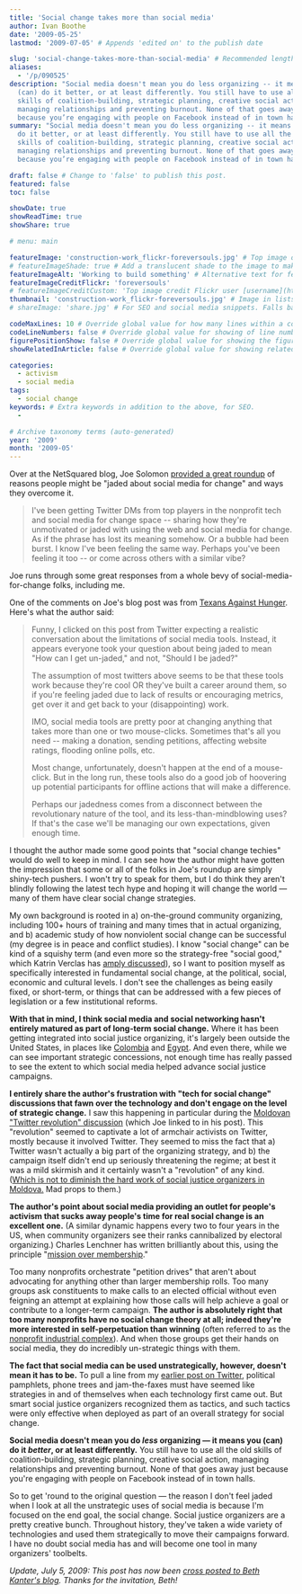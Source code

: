 ```yaml
---
title: 'Social change takes more than social media'
author: Ivan Boothe
date: '2009-05-25'
lastmod: '2009-07-05' # Appends 'edited on' to the publish date

slug: 'social-change-takes-more-than-social-media' # Recommended length is 3 to 5 words.
aliases:
  - '/p/090525'
description: "Social media doesn't mean you do less organizing -- it means you
  (can) do it better, or at least differently. You still have to use all the old
  skills of coalition-building, strategic planning, creative social action,
  managing relationships and preventing burnout. None of that goes away just
  because you’re engaging with people on Facebook instead of in town halls." # For SEO and social media snippets.
summary: "Social media doesn't mean you do less organizing -- it means you (can)
  do it better, or at least differently. You still have to use all the old
  skills of coalition-building, strategic planning, creative social action,
  managing relationships and preventing burnout. None of that goes away just
  because you’re engaging with people on Facebook instead of in town halls." # For the post in lists.

draft: false # Change to 'false' to publish this post.
featured: false
toc: false

showDate: true
showReadTime: true
showShare: true

# menu: main

featureImage: 'construction-work_flickr-foreversouls.jpg' # Top image on post.
# featureImageShade: true # Add a translucent shade to the image to make overlaid text easier to read.
featureImageAlt: 'Working to build something' # Alternative text for featured image.
featureImageCreditFlickr: 'foreversouls'
# featureImageCreditCustom: 'Top image credit Flickr user [username](https://www.flickr.com/photos/username).'
thumbnail: 'construction-work_flickr-foreversouls.jpg' # Image in lists of posts.
# shareImage: 'share.jpg' # For SEO and social media snippets. Falls back to thumbnail (if set) or featureImage.

codeMaxLines: 10 # Override global value for how many lines within a code block before auto-collapsing.
codeLineNumbers: false # Override global value for showing of line numbers within code block.
figurePositionShow: false # Override global value for showing the figure label.
showRelatedInArticle: false # Override global value for showing related posts in this series at the end of the content.

categories:
  - activism
  - social media
tags:
  - social change
keywords: # Extra keywords in addition to the above, for SEO.
  -

# Archive taxonomy terms (auto-generated)
year: '2009'
month: '2009-05'
---
```


Over at the NetSquared blog, Joe Solomon
[provided a great roundup](https://web.archive.org/web/20090525121410/http://www.netsquared.org:80/jaded-about-social-media-for-change-lets-talk-about-it)
of reasons people might be "jaded about social media for change" and ways they
overcome it.

> I've been getting Twitter DMs from top players in the nonprofit tech and
> social media for change space -- sharing how they're unmotivated or jaded with
> using the web and social media for change. As if the phrase has lost its
> meaning somehow. Or a bubble had been burst. I know I've been feeling the same
> way. Perhaps you've been feeling it too -- or come across others with a
> similar vibe?

Joe runs through some great responses from a whole bevy of
social-media-for-change folks, including me.

One of the comments on Joe's blog post was from
[Texans Against Hunger](https://texansagainsthunger.blogspot.com/). Here's what
the author said:

> Funny, I clicked on this post from Twitter expecting a realistic conversation
> about the limitations of social media tools. Instead, it appears everyone took
> your question about being jaded to mean "How can I get un-jaded," and not,
> "Should I be jaded?"
>
> The assumption of most twitters above seems to be that these tools work
> because they're cool OR they've built a career around them, so if you're
> feeling jaded due to lack of results or encouraging metrics, get over it and
> get back to your (disappointing) work.
>
> IMO, social media tools are pretty poor at changing anything that takes more
> than one or two mouse-clicks. Sometimes that's all you need -- making a
> donation, sending petitions, affecting website ratings, flooding online polls,
> etc.
>
> Most change, unfortunately, doesn't happen at the end of a mouse-click. But in
> the long run, these tools also do a good job of hoovering up potential
> participants for offline actions that will make a difference.
>
> Perhaps our jadedness comes from a disconnect between the revolutionary nature
> of the tool, and its less-than-mindblowing uses? If that's the case we'll be
> managing our own expectations, given enough time.

I thought the author made some good points that "social change techies" would do
well to keep in mind. I can see how the author might have gotten the impression
that some or all of the folks in Joe's roundup are simply shiny-tech pushers. I
won't try to speak for them, but I do think they aren't blindly following the
latest tech hype and hoping it will change the world — many of them have clear
social change strategies.

My own background is rooted in a) on-the-ground community organizing, including
100+ hours of training and many times that in actual organizing, and b) academic
study of how nonviolent social change can be successful (my degree is in peace
and conflict studies). I know "social change" can be kind of a squishy term (and
even more so the strategy-free "social good," which Katrin Verclas has
[amply discussed](https://web.archive.org/web/20130122173735/http://katrinskaya.tumblr.com/post/89065553/charity-versus-change-and-why-aid-is-bad-part-1)),
so I want to position myself as specifically interested in fundamental social
change, at the political, social, economic and cultural levels. I don't see the
challenges as being easily fixed, or short-term, or things that can be addressed
with a few pieces of legislation or a few institutional reforms.

**With that in mind, I think social media and social networking hasn't entirely
matured as part of long-term social change.** Where it has been getting
integrated into social justice organizing, it's largely been outside the United
States, in places like
[Colombia](https://web.archive.org/web/20110907201210/http://info.howcast.com/press/releases/facebook-google-youtube-mtv-howcast-columbia)
and
[Egypt](https://ethanzuckerman.com/2006/09/16/alaa-on-egyptian-blogs-and-activism/).
And even there, while we can see important strategic concessions, not enough
time has really passed to see the extent to which social media helped advance
social justice campaigns.

**I entirely share the author's frustration with "tech for social change"
discussions that fawn over the technology and don't engage on the level of
strategic change.** I saw this happening in particular during the
[Moldovan "Twitter revolution" discussion](/blog/2009/04/fire-food-why-theres-no-such-thing-twitter-revolution)
(which Joe linked to in his post). This "revolution" seemed to captivate a lot
of armchair activists on Twitter, mostly because it involved Twitter. They
seemed to miss the fact that a) Twitter wasn't actually a big part of the
organizing strategy, and b) the campaign itself didn't end up seriously
threatening the regime; at best it was a mild skirmish and it certainly wasn't a
"revolution" of any kind.
([Which is not to diminish the hard work of social justice organizers in Moldova.](/blog/2009/04/fire-food-why-theres-no-such-thing-twitter-revolution#comment-46)
Mad props to them.)

**The author's point about social media providing an outlet for people's
activism that sucks away people's time for real social change is an excellent
one.** (A similar dynamic happens every two to four years in the US, when
community organizers see their ranks cannibalized by electoral organizing.)
Charles Lenchner has written brilliantly about this, using the principle
"[mission over membership](https://web.archive.org/web/20110906011455/http://nten.org/blog/2008/04/22/mission-over-membership-in-online-advocacy)."

Too many nonprofits orchestrate "petition drives" that aren't about advocating
for anything other than larger membership rolls. Too many groups ask
constituents to make calls to an elected official without even feigning an
attempt at explaining how those calls will help achieve a goal or contribute to
a longer-term campaign. **The author is absolutely right that too many
nonprofits have no social change theory at all; indeed they're more interested
in self-perpetuation than winning** (often referred to as the
[nonprofit industrial complex](https://www.dukeupress.edu/the-revolution-will-not-be-funded)).
And when those groups get their hands on social media, they do incredibly
un-strategic things with them.

**The fact that social media can be used unstrategically, however, doesn't mean
it has to be.** To pull a line from my
[earlier post on Twitter](/blog/2009/04/fire-food-why-theres-no-such-thing-twitter-revolution),
political pamphlets, phone trees and jam-the-faxes must have seemed like
strategies in and of themselves when each technology first came out. But smart
social justice organizers recognized them as tactics, and such tactics were only
effective when deployed as part of an overall strategy for social change.

**Social media doesn't mean you do _less_ organizing — it means you (can) do it
_better_, or at least differently.** You still have to use all the old skills of
coalition-building, strategic planning, creative social action, managing
relationships and preventing burnout. None of that goes away just because you're
engaging with people on Facebook instead of in town halls.

So to get 'round to the original question — the reason I don't feel jaded when I
look at all the unstrategic uses of social media is because I'm focused on the
end goal, the social change. Social justice organizers are a pretty creative
bunch. Throughout history, they've taken a wide variety of technologies and used
them strategically to move their campaigns forward. I have no doubt social media
has and will become one tool in many organizers' toolbelts.

_Update, July 5, 2009: This post has now been
[cross posted to Beth Kanter's blog](https://beth.typepad.com/beths_blog/2009/07/guest-post-by-ivan-boothe-social-change-takes-more-than-social-media.html).
Thanks for the invitation, Beth!_

